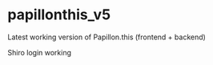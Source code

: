 papillonthis_v5
===============

Latest working version of Papillon.this (frontend + backend)

Shiro login working
